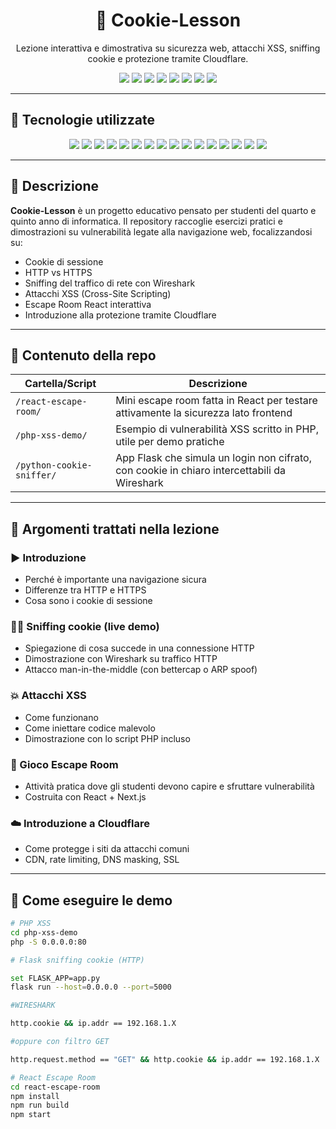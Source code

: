 <h1 align="center">🍪 Cookie-Lesson</h1>
<p align="center">Lezione interattiva e dimostrativa su sicurezza web, attacchi XSS, sniffing cookie e protezione tramite Cloudflare.</p>

<p align="center">
  <!-- Ultimo commit -->
  <img src="https://img.shields.io/github/last-commit/callmenoway/Cookies-Lesson?style=flat&logo=git&logoColor=white&color=0080ff" />

  <!-- Linguaggio principale -->
  <img src="https://img.shields.io/github/languages/top/callmenoway/Cookies-Lesson?style=flat&color=0080ff" />

  <!-- Conteggio linguaggi -->
  <img src="https://img.shields.io/github/languages/count/callmenoway/Cookies-Lesson?style=flat&color=0080ff" />

  <!-- Dimensione repo -->
  <img src="https://img.shields.io/github/repo-size/callmenoway/Cookies-Lesson?style=flat&color=0080ff&logo=database&logoColor=white" />

  <!-- Stars -->
  <img src="https://img.shields.io/github/stars/callmenoway/Cookies-Lesson?style=flat&color=0080ff&logo=github&logoColor=white" />

  <!-- Forks -->
  <img src="https://img.shields.io/github/forks/callmenoway/Cookies-Lesson?style=flat&color=0080ff&logo=code-fork&logoColor=white" />

  <!-- Issues aperti -->
  <img src="https://img.shields.io/github/issues/callmenoway/Cookies-Lesson?style=flat&color=0080ff&logo=githubissues&logoColor=white" />

  <!-- Licenza -->
  <img src="https://img.shields.io/github/license/callmenoway/Cookies-Lesson?style=flat&color=0080ff&logo=open-source-initiative&logoColor=white" />
</p>

---

## 🧰 Tecnologie utilizzate

<p align="center">
  <img src="https://img.shields.io/badge/HTML-E34F26?style=flat&logo=html5&logoColor=white" />
  <img src="https://img.shields.io/badge/CSS-1572B6?logo=css3&logoColor=fff" />
  <img src="https://img.shields.io/badge/PHP-777BB4.svg?style=flat&logo=php&logoColor=white" />
  <img src="https://img.shields.io/badge/Python-3776AB.svg?style=flat&logo=Python&logoColor=white" />
  <img src="https://img.shields.io/badge/TypeScript-3178C6.svg?style=flat&logo=TypeScript&logoColor=white" />
  <img src="https://img.shields.io/badge/Flask-000000.svg?style=flat&logo=flask&logoColor=white" />
  <img src="https://img.shields.io/badge/React-%2320232a.svg?logo=react&logoColor=%2361DAFB" />
  <img src="https://img.shields.io/badge/NextJs-000000?style=flat&logo=next.js&logoColor=white" />
  <img src="https://img.shields.io/badge/Node.js-6DA55F?logo=node.js&logoColor=white" />
  <img src="https://img.shields.io/badge/JavaScript-F7DF1E.svg?style=flat&logo=JavaScript&logoColor=black" />
  <img src="https://img.shields.io/badge/React_Router-CA4245?logo=react-router&logoColor=white" />
  <img src="https://img.shields.io/badge/ESLint-4B32C3.svg?style=flat&logo=ESLint&logoColor=white" />
  <img src="https://img.shields.io/badge/shadcn%2Fui-000?logo=shadcnui&logoColor=fff" />
  <img src="https://img.shields.io/badge/tailwindcss-0F172A?&logo=tailwindcss" />
  <img src="https://img.shields.io/badge/npm-CB3837.svg?style=flat&logo=npm&logoColor=white" />
  <img src="https://img.shields.io/badge/Wireshark-%231679A7.svg?style=flat&logo=npm&logoColor=white" />
</p>

---

## 🔎 Descrizione

**Cookie-Lesson** è un progetto educativo pensato per studenti del quarto e quinto anno di informatica. Il repository raccoglie esercizi pratici e dimostrazioni su vulnerabilità legate alla navigazione web, focalizzandosi su:

- Cookie di sessione
- HTTP vs HTTPS
- Sniffing del traffico di rete con Wireshark
- Attacchi XSS (Cross-Site Scripting)
- Escape Room React interattiva
- Introduzione alla protezione tramite Cloudflare

---

## 📁 Contenuto della repo

| Cartella/Script        | Descrizione |
|------------------------|-------------|
| `/react-escape-room/`  | Mini escape room fatta in React per testare attivamente la sicurezza lato frontend |
| `/php-xss-demo/`       | Esempio di vulnerabilità XSS scritto in PHP, utile per demo pratiche |
| `/python-cookie-sniffer/` | App Flask che simula un login non cifrato, con cookie in chiaro intercettabili da Wireshark |

---

## 🧪 Argomenti trattati nella lezione

### ▶️ Introduzione
- Perché è importante una navigazione sicura
- Differenze tra HTTP e HTTPS
- Cosa sono i cookie di sessione

### 🕵️‍♂️ Sniffing cookie (live demo)
- Spiegazione di cosa succede in una connessione HTTP
- Dimostrazione con Wireshark su traffico HTTP
- Attacco man-in-the-middle (con bettercap o ARP spoof)

### 💥 Attacchi XSS
- Come funzionano
- Come iniettare codice malevolo
- Dimostrazione con lo script PHP incluso

### 🧩 Gioco Escape Room
- Attività pratica dove gli studenti devono capire e sfruttare vulnerabilità
- Costruita con React + Next.js

### ☁️ Introduzione a Cloudflare
- Come protegge i siti da attacchi comuni
- CDN, rate limiting, DNS masking, SSL

---

## 🚀 Come eseguire le demo

```bash
# PHP XSS
cd php-xss-demo
php -S 0.0.0.0:80
```

```bash
# Flask sniffing cookie (HTTP)

set FLASK_APP=app.py
flask run --host=0.0.0.0 --port=5000
```

```bash
#WIRESHARK

http.cookie && ip.addr == 192.168.1.X

#oppure con filtro GET

http.request.method == "GET" && http.cookie && ip.addr == 192.168.1.X
```

```bash
# React Escape Room
cd react-escape-room
npm install
npm run build
npm start
```

